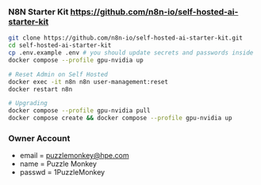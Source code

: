 ### N8N Starter Kit https://github.com/n8n-io/self-hosted-ai-starter-kit
```bash
git clone https://github.com/n8n-io/self-hosted-ai-starter-kit.git
cd self-hosted-ai-starter-kit
cp .env.example .env # you should update secrets and passwords inside
docker compose --profile gpu-nvidia up
```
```bash
# Reset Admin on Self Hosted
docker exec -it n8n n8n user-management:reset
docker restart n8n
```
```bash
# Upgrading
docker compose --profile gpu-nvidia pull
docker compose create && docker compose --profile gpu-nvidia up
```

### Owner Account
- email = puzzlemonkey@hpe.com
- name = Puzzle Monkey
- passwd = 1PuzzleMonkey
